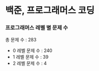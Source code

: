 # 백준, 프로그래머스 코딩
### 프로그래머스 레벨 별 문제 수
총 문제 수 : 283
- 0 레벨 문제 수 : 240
- 1 레벨 문제 수 : 39
- 2 레벨 문제 수 : 4

